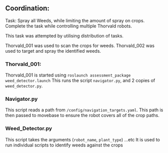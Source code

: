 ## Coordination:

Task: Spray all Weeds, while limiting the amount of spray on crops. Complete the task while controlling multiple Thorvald robots.

This task was attempted by utilising distribution of tasks.

Thorvald\_001 was used to scan the crops for weeds.
Thorvald\_002 was used to target and spray the identified weeds.


### Thorvald_001:
Thorvald\_001 is started using `roslaunch assessment_package weed_detector.launch`
This runs the script `navigator.py`, and 2 copies of `weed_detector.py`.

### Navigator.py
This script reads a path from `/config/navigation_targets.yaml`.
This path is then passed to movebase to ensure the robot covers all of the crop paths.

### Weed_Detector.py
This script takes the arguments (`robot_name`, `plant_type`) ...etc
It is used to run individual scripts to identify weeds against the crops
